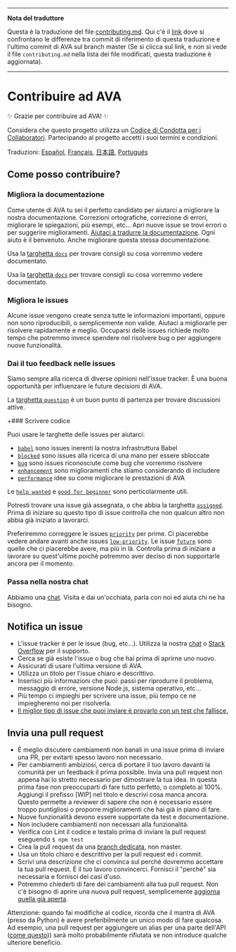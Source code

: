 ___
**Nota del traduttore**

Questa è la traduzione del file [contributing.md](https://github.com/avajs/ava/blob/master/contributing.md). Qui c'è il [link](https://github.com/avajs/ava/compare/195390ec1db90cf7d394407c846a69fbaa08806d...master#diff-0730bb7c2e8f9ea2438b52e419dd86c9) dove si confrontano le differenze tra commit di riferimento di questa traduzione e l'ultimo commit di AVA sul branch master (Se si clicca sul link, e non si vede il file `contributing.md` nella lista dei file modificati, questa traduzione è aggiornata).
___
# Contribuire ad AVA

✨ Grazie per contribuire ad AVA! ✨

Considera che questo progetto utilizza un [Codice di Condotta per i Collaboratori](code-of-conduct.md). Partecipando al progetto accetti i suoi termini e condizioni.

Traduzioni: [Español](https://github.com/avajs/ava-docs/blob/master/es_ES/contributing.md), [Français](https://github.com/avajs/ava-docs/blob/master/fr_FR/contributing.md), [日本語](https://github.com/avajs/ava-docs/blob/master/ja_JP/contributing.md), [Portugués](https://github.com/avajs/ava-docs/blob/master/pt_BR/contributing.md)

## Come posso contribuire?

### Migliora la documentazione

Come utente di AVA tu sei il perfetto candidato per aiutarci a migliorare la nostra documentazione. Correzioni ortografiche, correzione di errori, migliorare le spiegazioni, più esempi, etc... Apri nuove issue se trovi errori o per suggerire miglioramenti. [Aiutaci a tradurre la documentazione](https://github.com/avajs/ava-docs). Ogni aiuto è il benvenuto. Anche migliorare questa stessa documentazione.

Usa la [targhetta `docs`](https://github.com/avajs/ava/labels/docs) per trovare consigli su cosa vorremmo vedere documentato.

Usa la [targhetta `docs`](https://github.com/sindresorhus/ava/labels/docs) per trovare consigli su cosa vorremmo vedere documentato.

### Migliora le issues

Alcune issue vengono create senza tutte le informazioni importanti, oppure non sono riproducibili, o semplicemente non valide. Aiutaci a migliorarle per risolvere rapidamente e meglio. Occuparsi delle issues richiede molto tempo che potremmo invece spendere nel risolvere bug o per aggiungere nuove funzionalità.

### Dai il tuo feedback nelle issues

Siamo sempre alla ricerca di diverse opinioni nell'issue tracker. È una buona opportunità per influenzare le future decisioni di AVA.

La [targhetta `question`](https://github.com/avajs/ava/labels/question) è un buon punto di partenza per trovare discussioni attive.

+### Scrivere codice

Puoi usare le targhette delle issues per aiutarci:

* [`babel`](https://github.com/avajs/ava/labels/babel) sono issues inerenti la nostra infrastruttura Babel
* [`blocked`](https://github.com/avajs/ava/labels/blocked) sono issues alla ricerca di una mano per essere sbloccate
* [`bug`](https://github.com/avajs/ava/labels/bug) sono issues riconosciute come bug che vorremmo risolvere
* [`enhancement`](https://github.com/avajs/ava/labels/enhancement) sono miglioramenti che stiamo considerando di includere
* [`performance`](https://github.com/avajs/ava/labels/performance) idee su come migliorare le prestazioni di AVA

Le [`help wanted`](https://github.com/avajs/ava/labels/help%20wanted) e [`good for beginner`](https://github.com/avajs/ava/labels/good%20for%20beginner) sono perticolarmente utili.

Potresti trovare una issue già assegnata, o che abbia la targhetta [`assigned`](https://github.com/avajs/ava/labels/assigned). Prima di iniziare su questo tipo di issue controlla che non qualcun altro non abbia già iniziato a lavorarci.

Preferiremmo correggere le issues [`priority`](https://github.com/avajs/ava/labels/priority) per prime. Ci piacerebbe vedere andare avanti anche issues [`low-priority`](https://github.com/avajs/ava/labels/low%20priority). Le issue [`future`](https://github.com/avajs/ava/labels/future) sono quelle che ci piacerebbe avere, ma più in là. Controlla prima di iniziare a lavorare su quest'ultime poichè potremmo aver deciso di non supportarle ancora per il momento.

### Passa nella nostra chat

Abbiamo una [chat](https://gitter.im/avajs/ava). Visita e dai un'occhiata, parla con noi ed aiuta chi ne ha bisogno.

## Notifica un issue

- L'issue tracker è per le issue (bug, etc...). Utilizza la nostra [chat](https://gitter.im/avajs/ava) o [Stack Overflow](https://stackoverflow.com/questions/tagged/ava) per il supporto.
- Cerca se già esiste l'issue o bug che hai prima di aprirne uno nuovo.
- Assicurati di usare l'ultima versione di AVA.
- Utilizza un titolo per l'issue chiaro e descrittivo.
- Inserisci più informazioni che puoi: passi per riprodurre il problema, messaggio di errore, versione Node.js, sistema operativo, etc...
- Più tempo ci impieghi per scrivere una issue, più tempo ce ne impiegheremo noi per risolverla.
- [Il miglior tipo di issue che puoi inviare è provarlo con un test che fallisce.](https://twitter.com/sindresorhus/status/579306280495357953)

## Invia una pull request

- È meglio discutere cambiamenti non banali in una issue prima di inviare una PR, per evitarti spesso lavoro non necessario.
- Per cambiamenti ambiziosi, cerca di portare il tuo lavoro davanti la comunità per un feedback il prima possibile. Invia una pull request non appena hai lo stretto necessario per dimostrare la tua idea. In questa prima fase non preoccuparti di fare tutto perfetto, o completo al 100%. Aggiungi il prefisso [WIP] nel titolo e descrivi cosa manca ancora. Questo permette a reviewer di sapere che non è necessario essere troppo puntigliosi o proporre miglioramenti che hai già in piano di fare.
- Nuove funzionalità devono essere supportate da test e documentazione.
- Non includere cambiamenti non necessari alla funzionalità.
- Verifica con Lint il codice e testalo prima di inviare la pull request eseguendo `$ npm test`
- Crea la pull request da una [branch dedicata](https://github.com/dchelimsky/rspec/wiki/Topic-Branches), non master.
- Usa un titolo chiaro e descrittivo per la pull request ed i commit.
- Scrivi una descrizione che ci convinca sul perchè dovremmo accettare la tua pull request. È il tuo lavoro convincerci. Fornisci il "perché" sia necessaria e fornisci dei casi d'uso.
- Potremmo chiederti di fare dei cambiamenti alla tua pull request. Non c'è bisogno di aprire una nuova pull request, semplicemente [aggiorna quella già aperta](https://github.com/RichardLitt/docs/blob/master/amending-a-commit-guide.md).

Attenzione: quando fai modifiche al codice, ricorda che il mantra di AVA (preso da Python) è avere preferibilmente un unico modo di fare qualcosa. Ad esempio, una pull request per aggiungere un alias per una parte dell'API ([come questo](https://github.com/avajs/ava/pull/663))) sarà molto probabilmente rifiutata se non introduce qualche ulteriore beneficio.
